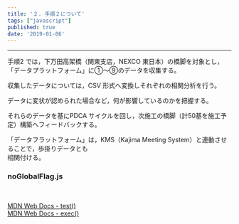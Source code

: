 ```yaml
---
title: '２. 手順２について'
tags: ["javascript"]
published: true
date: '2019-01-06'
---
```

---
手順2 では，下万田高架橋（関東支店，NEXCO 東日本）の橋脚を対象とし，「データプラットフォーム」に①～⑨のデータを収集する。<br>

収集したデータについては，CSV 形式へ変換しそれぞれの相関分析を行う。<br>

データに変状が認められた場合など，何が影響しているのかを把握する。<br>

それらのデータを基にPDCA サイクルを回し，次施工の橋脚（計50基を施工予定）構築へフィードバックする。<br>

「データフラットフォーム」は，KMS（Kajima Meeting System）と連動させることで，歩掛りデータとも<br>
相関付ける。<br>

### noGlobalFlag.js



<br>

[MDN Web Docs - test()](https://developer.mozilla.org/en-US/docs/Web/JavaScript/Reference/Global_Objects/RegExp/test)<br>
[MDN Web Docs - exec()](https://developer.mozilla.org/en-US/docs/Web/JavaScript/Reference/Global_Objects/RegExp/exec)

